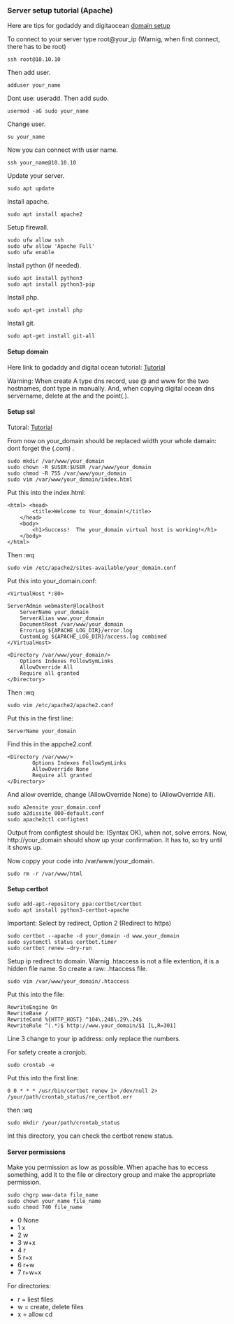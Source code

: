 ### Server setup tutorial (Apache)
Here are tips for godaddy and digitaocean [domain setup](#setup-domain)

To connect to your server type root@your_ip (Warnig, when first connect, there has to be root)

```
ssh root@10.10.10
```
Then add user.
```
adduser your_name
```
Dont use: useradd.
Then add sudo.
```
usermod -aG sudo your_name
```
Change user.
```
su your_name
```
Now you can connect with user name.
```
ssh your_name@10.10.10
```
Update your server.
```
sudo apt update
```
Install apache.
```
sudo apt install apache2
```
Setup firewall.
```
sudo ufw allow ssh
sudo ufw allow 'Apache Full'
sudo ufw enable
```
Install python (if needed).
```
sudo apt install python3
sudo apt install python3-pip
```
Install php.
```
sudo apt-get install php
```
Install git.
```
sudo apt-get install git-all
```
#### Setup domain
Here link to godaddy and digital ocean tutorial: [Tutorial](https://medium.com/@seanconrad_25426/connecting-a-godaddy-domain-to-a-digitalocean-droplet-cb1ed5662d58)

Warning: When create A type dns record, use @ and www for the two hostnames, dont type in manually.
And, when copying digital ocean dns servername, delete at the and the point(.).

#### Setup ssl
Tutoral: [Tutorial](https://www.digitalocean.com/community/tutorials/how-to-secure-apache-with-let-s-encrypt-on-ubuntu-20-04)

From now on your_domain should be replaced width your whole damain: dont forget the (.com) .

```
sudo mkdir /var/www/your_domain
sudo chown -R $USER:$USER /var/www/your_domain
sudo chmod -R 755 /var/www/your_domain
sudo vim /var/www/your_domain/index.html
```
Put this into the index.html:
```
<html> <head>
        <title>Welcome to Your_domain!</title>
    </head>
    <body>
        <h1>Success!  The your_domain virtual host is working!</h1>
    </body>
</html>
```
Then :wq
```
sudo vim /etc/apache2/sites-available/your_domain.conf
```
Put this into your_domain.conf:
```
<VirtualHost *:80>
       
ServerAdmin webmaster@localhost
    ServerName your_domain
    ServerAlias www.your_domain
    DocumentRoot /var/www/your_domain
    ErrorLog ${APACHE_LOG_DIR}/error.log
    CustomLog ${APACHE_LOG_DIR}/access.log combined
</VirtualHost>

<Directory /var/www/your_domain/>
    Options Indexes FollowSymLinks 
    AllowOverride All
    Require all granted
</Directory>
```
Then :wq

```
sudo vim /etc/apache2/apache2.conf
```
Put this in the first line:
```
ServerName your_domain
```
Find this in the appche2.conf.
```
<Directory /var/www/>
        Options Indexes FollowSymLinks
        AllowOverride None
        Require all granted
</Directory>
```
And allow override, change (AllowOverride None) to (AllowOverride All).
```
sudo a2ensite your_domain.conf
sudo a2dissite 000-default.conf
sudo apache2ctl configtest
```

Output from configtest should be: (Syntax OK), when not, solve errors.
Now, http://your_domain should show up your confirmation. It has to, so try until it shows up.

Now coppy your code into /var/www/your_domain.
```
sudo rm -r /var/www/html
```

#### Setup certbot
```
sudo add-apt-repository ppa:certbot/certbot
sudo apt install python3-certbot-apache
```
Important: Select by redirect, Option 2 (Redirect to https)
```
sudo certbot --apache -d your_domain -d www.your_domain
sudo systemctl status certbot.timer
sudo certbot renew –dry-run
```
Setup ip redirect to domain. Warnig .htaccess is not a file extention, it is a hidden file name.
So create a raw: .htaccess file.
```
sudo vim /var/www/your_domain/.htaccess
```
Put this into the file:
```
RewriteEngine On
RewriteBase /
RewriteCond %{HTTP_HOST} ^104\.248\.29\.24$
RewriteRule ^(.*)$ http://www.your_domain/$1 [L,R=301]
```
Line 3 change to your ip address: only replace the numbers.

For safety create a cronjob.
```
sudo crontab -e
```
Put this into the first line:
```
0 0 * * * /usr/bin/certbot renew 1> /dev/null 2> /your/path/crontab_status/re_certbot.err
```
then :wq
```
sudo mkdir /your/path/crontab_status
```
Int this directory, you can check the certbot renew status.

#### Server permissions
Make you permission as low as possible. When apache has to eccess something, add it to the file or
directory group and make the appropriate permission.
```
sudo chgrp www-data file_name
sudo chown your_name file_name
sudo chmod 740 file_name
```
* 0	None
* 1	x
* 2	w
* 3	w+x
* 4	r
* 5	r+x
* 6	r+w
* 7	r+w+x

For directories:
* r = liest files 
* w = create, delete files
* x = allow cd 
